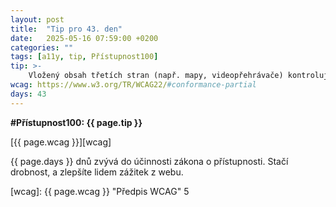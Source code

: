 ```yaml
---
layout: post
title:  "Tip pro 43. den"
date:   2025-05-16 07:59:00 +0200
categories: ""
tags: [a11y, tip, Přístupnost100]
tip: >- 
    Vložený obsah třetích stran (např. mapy, videopřehrávače) kontrolujte z hlediska přístupnosti – pokud není přístupný, nabídněte alternativu (popis cesty, odkaz na video s titulky apod.).
wcag: https://www.w3.org/TR/WCAG22/#conformance-partial
days: 43
---
```

**#Přístupnost100: {{ page.tip }}**

[{{ page.wcag }}][wcag]

{{ page.days }} dnů zvývá do účinnosti zákona o přístupnosti. Stačí drobnost, a zlepšíte lidem zážitek z webu.

[wcag]: {{ page.wcag }} "Předpis WCAG"
5